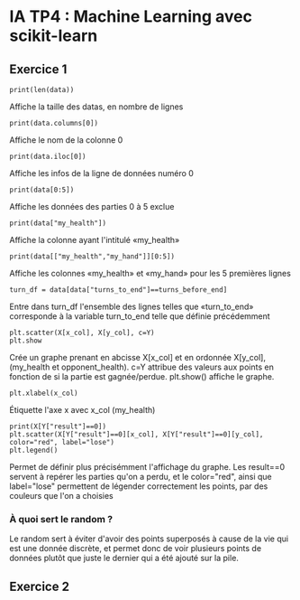 # IA TP4 : Machine Learning avec scikit-learn

## Exercice 1

```
print(len(data))
```
Affiche la taille des datas, en nombre de lignes


```
print(data.columns[0])
```
Affiche le nom de la colonne 0

```
print(data.iloc[0])
```
Affiche les infos de la ligne de données numéro 0

```
print(data[0:5])
```
Affiche les données des parties 0 à 5 exclue

```
print(data["my_health"])
```
Affiche la colonne ayant l'intitulé «my_health»

```
print(data[["my_health","my_hand"]][0:5])
```
Affiche les colonnes «my_health» et «my_hand» pour les 5 premières lignes

```
turn_df = data[data["turns_to_end"]==turns_before_end]
```
Entre dans turn_df l'ensemble des lignes telles que «turn_to_end» corresponde à la variable turn_to_end telle que définie précédemment

```
plt.scatter(X[x_col], X[y_col], c=Y)
plt.show
```
Crée un graphe prenant en abcisse X[x_col] et en ordonnée X[y_col], (my_health et opponent_health).
c=Y attribue des valeurs aux points en fonction de si la partie est gagnée/perdue.
plt.show() affiche le graphe.

```
plt.xlabel(x_col)
```
Étiquette l'axe x avec x_col (my_health)

```
print(X[Y["result"]==0])
plt.scatter(X[Y["result"]==0][x_col], X[Y["result"]==0][y_col], color="red", label="lose")
plt.legend()
```
Permet de définir plus précisémment l'affichage du graphe. Les result==0 servent à repérer les parties qu'on a perdu, et le color="red", ainsi que label="lose" permettent de légender correctement les points, par des couleurs que l'on a choisies

### À quoi sert le random ?
Le random sert à éviter d'avoir des points superposés à cause de la vie qui est une donnée discrète, et permet donc de voir plusieurs points de données plutôt que juste le dernier qui a été ajouté sur la pile.

## Exercice 2
